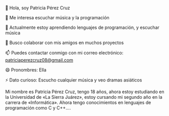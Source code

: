 👋 Hola, soy Patricia Pérez Cruz

👀 Me interesa escuchar música y la programación

🌱 Actualmente estoy aprendiendo lenguajes de programación, y escuchar música

💞️ Busco colaborar con mis amigos en muchos proyectos

📫 Puedes contactar conmigo con mi correo electrónico: patriciaperezcruz08@gmail.com

😄 Pronombres: Ella

⚡ Dato curioso: Escucho cualquier música y veo dramas asiáticos
 
 Mi nombre es Patricia Pérez Cruz, tengo 18 años, ahora estoy estudiando en la Universidad de «La Sierra Juárez», estoy cursando mi segundo año en la carrera de «Informática». Ahora tengo conocimientos en lenguajes de programación como C y C++....






<!---
p4tr1c14-p/p4tr1c14-p is a ✨ special ✨ repository because its `README.md` (this file) appears on your GitHub profile.
You can click the Preview link to take a look at your changes.
--->
